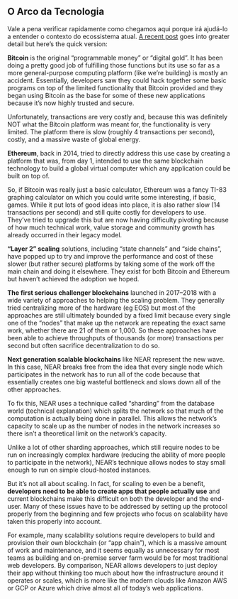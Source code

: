 ## O Arco da Tecnologia

Vale a pena verificar rapidamente como chegamos aqui porque irá ajudá-lo a entender o contexto do ecossistema atual. [A recent post](https://near.org/blog/the-evolution-of-the-open-web/) goes into greater detail but here’s the quick version:

**Bitcoin** is the original “programmable money” or “digital gold”. It has been doing a pretty good job of fulfilling those functions but its use so far as a more general-purpose computing platform (like we’re building) is mostly an accident. Essentially, developers saw they could hack together some basic programs on top of the limited functionality that Bitcoin provided and they began using Bitcoin as the base for some of these new applications because it’s now highly trusted and secure.

Unfortunately, transactions are very costly and, because this was definitely NOT what the Bitcoin platform was meant for, the functionality is very limited. The platform there is slow (roughly 4 transactions per second), costly, and a massive waste of global energy.

**Ethereum**, back in 2014, tried to directly address this use case by creating a platform that was, from day 1, intended to use the same blockchain technology to build a global virtual computer which any application could be built on top of.

So, if Bitcoin was really just a basic calculator, Ethereum was a fancy TI-83 graphing calculator on which you could write some interesting, if basic, games. While it put lots of good ideas into place, it is also rather slow (14 transactions per second) and still quite costly for developers to use. They’ve tried to upgrade this but are now having difficulty pivoting because of how much technical work, value storage and community growth has already occurred in their legacy model.

**“Layer 2” scaling** solutions, including “state channels” and “side chains”, have popped up to try and improve the performance and cost of these slower (but rather secure) platforms by taking some of the work off the main chain and doing it elsewhere. They exist for both Bitcoin and Ethereum but haven’t achieved the adoption we hoped.

**The first serious challenger blockchains** launched in 2017–2018 with a wide variety of approaches to helping the scaling problem. They generally tried centralizing more of the hardware (eg EOS) but most of the approaches are still ultimately bounded by a fixed limit because every single one of the “nodes” that make up the network are repeating the exact same work, whether there are 21 of them or 1,000. So these approaches have been able to achieve throughputs of thousands (or more) transactions per second but often sacrifice decentralization to do so.

**Next generation scalable blockchains** like NEAR represent the new wave. In this case, NEAR breaks free from the idea that every single node which participates in the network has to run all of the code because that essentially creates one big wasteful bottleneck and slows down all of the other approaches.

To fix this, NEAR uses a technique called “sharding” from the database world (technical explanation) which splits the network so that much of the computation is actually being done in parallel. This allows the network’s capacity to scale up as the number of nodes in the network increases so there isn’t a theoretical limit on the network’s capacity.

Unlike a lot of other sharding approaches, which still require nodes to be run on increasingly complex hardware (reducing the ability of more people to participate in the network), NEAR’s technique allows nodes to stay small enough to run on simple cloud-hosted instances.

But it’s not all about scaling. In fact, for scaling to even be a benefit, **developers need to be able to create apps that people actually use** and current blockchains make this difficult on both the developer and the end-user. Many of these issues have to be addressed by setting up the protocol properly from the beginning and few projects who focus on scalability have taken this properly into account.

For example, many scalability solutions require developers to build and provision their own blockchain (or “app chain”), which is a massive amount of work and maintenance, and it seems equally as unnecessary for most teams as building and on-premise server farm would be for most traditional web developers. By comparison, NEAR allows developers to just deploy their app without thinking too much about how the infrastructure around it operates or scales, which is more like the modern clouds like Amazon AWS or GCP or Azure which drive almost all of today’s web applications.
